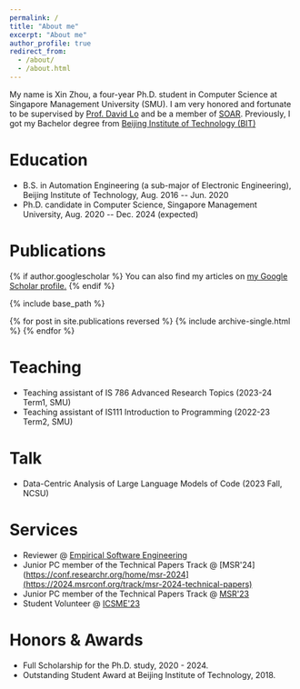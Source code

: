 ```yaml
---
permalink: /
title: "About me"
excerpt: "About me"
author_profile: true
redirect_from: 
  - /about/
  - /about.html
---
```


My name is Xin Zhou, a four-year Ph.D. student in Computer Science at Singapore Management University (SMU). I am very honored and fortunate to be supervised by [Prof. David Lo](http://www.mysmu.edu/faculty/davidlo/) and be a member of [SOAR](https://soarsmu.github.io/). Previously, I got my Bachelor degree from [Beijing Institute of Technology (BIT)](http://www.bit.edu.cn/)


Education
======
* B.S. in Automation Engineering (a sub-major of Electronic Engineering), Beijing Institute of Technology, Aug. 2016 -- Jun. 2020
* Ph.D. candidate in Computer Science, Singapore Management University, Aug. 2020 -- Dec. 2024 (expected)

Publications
======
{% if author.googlescholar %}
  You can also find my articles on <u><a href="{{author.googlescholar}}">my Google Scholar profile</a>.</u>
{% endif %}

{% include base_path %}

{% for post in site.publications reversed %}
  {% include archive-single.html %}
{% endfor %}


Teaching
======
  * Teaching assistant of IS 786 Advanced Research Topics (2023-24 Term1, SMU)
  * Teaching assistant of IS111 Introduction to Programming (2022-23 Term2, SMU)

Talk
======
  * Data-Centric Analysis of Large Language Models of Code (2023 Fall, NCSU)
  
Services
======
* Reviewer @ [Empirical Software Engineering](https://www.springer.com/journal/10664)
* Junior PC member of the Technical Papers Track @ [MSR'24](https://conf.researchr.org/home/msr-2024](https://2024.msrconf.org/track/msr-2024-technical-papers)
* Junior PC member of the Technical Papers Track @ [MSR'23](https://conf.researchr.org/home/msr-2023)
* Student Volunteer @ [ICSME'23](https://conf.researchr.org/home/icsme-2023)


Honors & Awards
======
* Full Scholarship for the Ph.D. study, 2020 - 2024.
* Outstanding Student Award at Beijing Institute of Technology, 2018.


